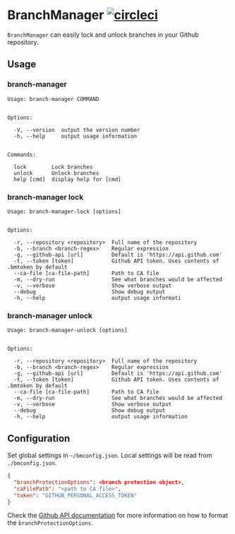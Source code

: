 # BranchManager [![circleci](https://circleci.com/gh/michael-yx-wu/branch-manager.png?circle-token=63c5b956c21d1afba082da217d09a18f7c87f392)](https://circleci.com/gh/michael-yx-wu/branch-manager/tree/master)

`BranchManager` can easily lock and unlock branches in your Github repository.

## Usage

### branch-manager

```
Usage: branch-manager COMMAND


Options:

  -V, --version  output the version number
  -h, --help     output usage information


Commands:

  lock        Lock branches
  unlock      Unlock branches
  help [cmd]  display help for [cmd]
```

### branch-manager lock

```
Usage: branch-manager-lock [options]


Options:

  -r, --repository <repository>  Full name of the repository
  -b, --branch <branch-regex>    Regular expression
  -g, --github-api [url]         Default is 'https://api.github.com'
  -t, --token [token]            Github API token. Uses contents of .bmtoken by default
  --ca-file [ca-file-path]       Path to CA file
  -m, --dry-run                  See what branches would be affected
  -v, --verbose                  Show verbose output
  --debug                        Show debug output
  -h, --help                     output usage informati
```


### branch-manager unlock

```
Usage: branch-manager-unlock [options]


Options:

  -r, --repository <repository>  Full name of the repository
  -b, --branch <branch-regex>    Regular expression
  -g, --github-api [url]         Default is 'https://api.github.com'
  -t, --token [token]            Github API token. Uses contents of .bmtoken by default
  --ca-file [ca-file-path]       Path to CA file
  -m, --dry-run                  See what branches would be affected
  -v, --verbose                  Show verbose output
  --debug                        Show debug output
  -h, --help                     output usage information
```

## Configuration

Set global settings in `~/bmconfig.json`. Local settings will be read from `./bmconfig.json`.


```json
{
  "branchProtectionOptions": <branch protection object>,
  "caFilePath": "<path to CA file>",
  "token": "GITHUB_PERSONAL_ACCESS_TOKEN"
}
```

Check the [Github API
documentation](https://developer.github.com/v3/repos/branches/#update-branch-protection) for more
information on how to format the `branchProtectionOptions`.

